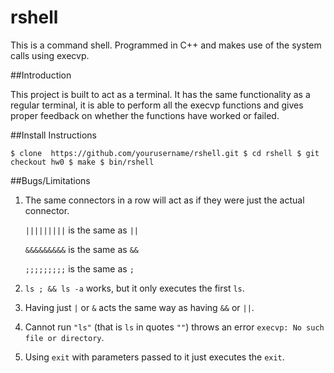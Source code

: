 # rshell
This is a command shell. Programmed in C++ and makes use of the system calls using execvp.

##Introduction

This project is built to act as a terminal. It has the same functionality as a regular terminal, it is able to perform all the execvp functions and gives proper feedback on whether the functions have worked or failed.

##Install Instructions

`
$ clone  https://github.com/yourusername/rshell.git
$ cd rshell
$ git checkout hw0
$ make
$ bin/rshell
`

##Bugs/Limitations

1. The same connectors in a row will act as if they were just the actual connector.

	`|||||||||` is the same as `||`

	`&&&&&&&&&` is the same as `&&`

	`;;;;;;;;;` is the same as `;`

2. 	`ls ; && ls -a` works, but it only executes the first `ls`.

3. Having just `|` or `&` acts the same way as having `&&` or `||`.

4. Cannot run `"ls"` (that is `ls` in quotes `""`) throws an error `execvp: No such file or directory`.

5. Using `exit` with parameters passed to it just executes the `exit`. 


